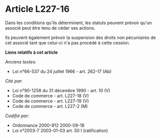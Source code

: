 # Article L227-16

Dans les conditions qu'ils déterminent, les statuts peuvent prévoir qu'un associé peut être tenu de céder ses actions.

Ils peuvent également prévoir la suspension des droits non pécuniaires de cet associé tant que celui-ci n'a pas procédé à
cette cession.

**Liens relatifs à cet article**

_Anciens textes_:

  - Loi n°66-537 du 24 juillet 1966 - art. 262-17 (Ab)

_Cité par_:

  - Loi n°90-1258 du 31 décembre 1990 - art. 10 (V)
  - Code de commerce - art. L227-18 (V)
  - Code de commerce - art. L227-19 (V)
  - Code de commerce - art. L227-2 (M)

_Codifié par_:

  - Ordonnance 2000-912 2000-09-18
  - Loi n°2003-7 2003-01-03 art. 50 I (ratification)
